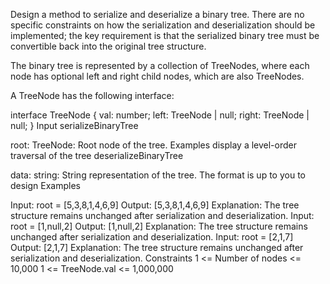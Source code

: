 Design a method to serialize and deserialize a binary tree. There are no specific constraints on how the serialization and deserialization should be implemented; the key requirement is that the serialized binary tree must be convertible back into the original tree structure.

The binary tree is represented by a collection of TreeNodes, where each node has optional left and right child nodes, which are also TreeNodes.

A TreeNode has the following interface:

interface TreeNode {
  val: number;
  left: TreeNode | null;
  right: TreeNode | null;
}
Input
serializeBinaryTree

root: TreeNode: Root node of the tree. Examples display a level-order traversal of the tree
deserializeBinaryTree

data: string: String representation of the tree. The format is up to you to design
Examples

Input: root = [5,3,8,1,4,6,9]
Output: [5,3,8,1,4,6,9]
Explanation: The tree structure remains unchanged after serialization and deserialization.
Input: root = [1,null,2]
Output: [1,null,2]
Explanation: The tree structure remains unchanged after serialization and deserialization.
Input: root = [2,1,7]
Output: [2,1,7]
Explanation: The tree structure remains unchanged after serialization and deserialization.
Constraints
1 <= Number of nodes <= 10,000
1 <= TreeNode.val <= 1,000,000
